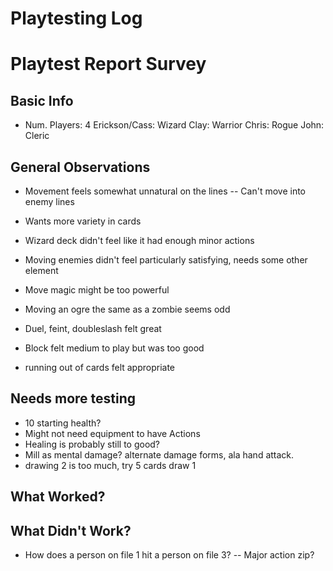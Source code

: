 # Playtesting Log

# Playtest Report Survey

## Basic Info

- Num. Players: 4
Erickson/Cass: Wizard
Clay: Warrior
Chris: Rogue
John: Cleric

## General Observations

- Movement feels somewhat unnatural on the lines
-- Can't move into enemy lines
- Wants more variety in cards
- Wizard deck didn't feel like it had enough minor actions
- Moving enemies didn't feel particularly satisfying, needs some other element
- Move magic might be too powerful
- Moving an ogre the same as a zombie seems odd

- Duel, feint, doubleslash felt great
- Block felt medium to play but was too good
- running out of cards felt appropriate

## Needs more testing

- 10 starting health?
- Might not need equipment to have Actions
- Healing is probably still to good?
- Mill as mental damage? alternate damage forms, ala hand attack.
- drawing 2 is too much, try 5 cards draw 1

## What Worked?

## What Didn't Work?

- How does a person on file 1 hit a person on file 3?
-- Major action zip?
